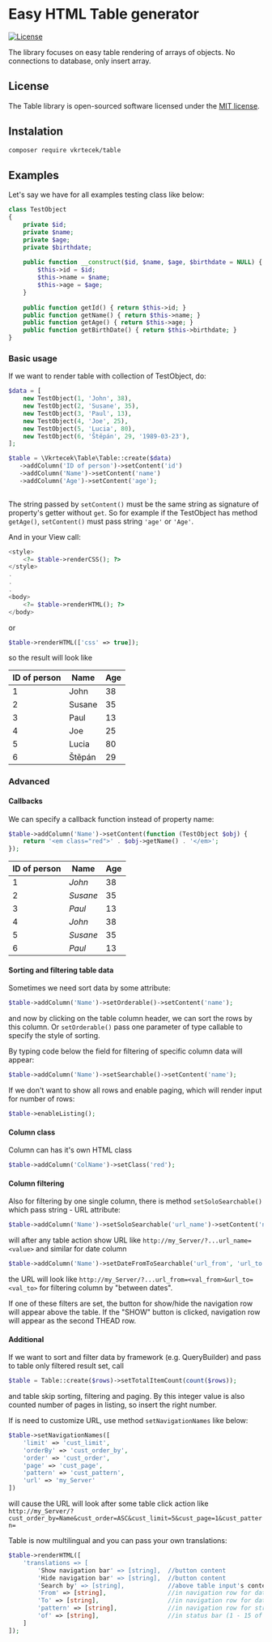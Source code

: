 # Easy HTML Table generator

<p>
<a href="https://packagist.org/packages/laravel/framework"><img src="https://poser.pugx.org/laravel/framework/license.svg" alt="License"></a>
</p>

The library focuses on easy table rendering of arrays of objects. No connections to database, only insert array.

## License

The Table library is open-sourced software licensed under the [MIT license](http://opensource.org/licenses/MIT).

## Instalation

```bash
composer require vkrtecek/table
```

## Examples

Let's say we have for all examples testing class like below:

```php
class TestObject
{
    private $id;
    private $name;
    private $age;
    private $birthdate;
    
    public function __construct($id, $name, $age, $birthdate = NULL) {
        $this->id = $id;
        $this->name = $name;
        $this->age = $age;
    }
    
    public function getId() { return $this->id; }
    public function getName() { return $this->name; }
    public function getAge() { return $this->age; }
    public function getBirthDate() { return $this->birthdate; }
}
```

### Basic usage

If we want to render table with collection of TestObject, do:

```php
$data = [
    new TestObject(1, 'John', 38),
    new TestObject(2, 'Susane', 35),
    new TestObject(3, 'Paul', 13),
    new TestObject(4, 'Joe', 25),
    new TestObject(5, 'Lucia', 80),
    new TestObject(6, 'Štěpán', 29, '1989-03-23'),
];

$table = \Vkrtecek\Table\Table::create($data)
   ->addColumn('ID of person')->setContent('id')
   ->addColumn('Name')->setContent('name')
   ->addColumn('Age')->setContent('age');
                
```

The string passed by ``` setContent() ``` must be the same string as signature of property's getter without ```get```. So for example if the TestObject has method ```getAge()```, ```setContent()``` must pass string ```'age'``` or ```'Age'```.

And in your View call:

```php
<style>
    <?= $table->renderCSS(); ?>
</style>
.
.
.
<body>
    <?= $table->renderHTML(); ?>
</body>
```

or
```php
$table->renderHTML(['css' => true]);
```

so the result will look like 

<table>
  <thead>
    <tr><th>ID of person</th><th>Name</th><th>Age</th></tr>
  </thead>
  <tbody>
    <tr class="odd"><td>1</td><td>John</td><td>38</td></tr>
    <tr class="even"><td>2</td><td>Susane</td><td>35</td></tr>
    <tr class="odd"><td>3</td><td>Paul</td><td>13</td></tr>
    <tr class="even"><td>4</td><td>Joe</td><td>25</td></tr>
    <tr class="odd"><td>5</td><td>Lucia</td><td>80</td></tr>
    <tr class="even"><td>6</td><td>Štěpán</td><td>29</td></tr>
  </tbody>
</table>

### Advanced

#### Callbacks
We can specify a callback function instead of property name:
```php
$table->addColumn('Name')->setContent(function (TestObject $obj) {
    return '<em class="red">' . $obj->getName() . '</em>';
});
``` 
<table>
  <thead>
    <tr><th>ID of person</th><th>Name</th><th>Age</th></tr>
  </thead>
  <tbody>
    <tr class="odd"><td>1</td><td><em class="red">John</em></td><td>38</td></tr>
    <tr class="even"><td>2</td><td><em class="red">Susane</em></td><td>35</td></tr>
    <tr class="odd"><td>3</td><td><em class="red">Paul</em></td><td>13</td></tr>
    <tr class="even"><td>4</td><td><em class="red">John</em></td><td>38</td></tr>
    <tr class="odd"><td>5</td><td><em class="red">Susane</em></td><td>35</td></tr>
    <tr class="even"><td>6</td><td><em class="red">Paul</em></td><td>13</td></tr>
  </tbody>
</table>

#### Sorting and filtering table data

Sometimes we need sort data by some attribute:
```php
$table->addColumn('Name')->setOrderable()->setContent('name');
```
and now by clicking on the table column header, we can sort the rows by this column.
Or ```setOrderable()``` pass one parameter of type callable to specify the style of sorting.

By typing code below the field for filtering of specific column data will appear:
```php
$table->addColumn('Name')->setSearchable()->setContent('name');
```

If we don't want to show all rows and enable paging, which will render input for number of rows:
```php
$table->enableListing();
```

#### Column class

Column can has it's own HTML class

```php
$table->addColumn('ColName')->setClass('red');
```

#### Column filtering
Also for filtering by one single column, there is method ```setSoloSearchable()``` which pass string - URL attribute:
```php
$table->addColumn('Name')->setSoloSearchable('url_name')->setContent('name');
```
will after any table action show URL like
```http://my_Server/?...url_name=<value>```
and similar for date column
```php
$table->addColumn('Name')->setDateFromToSearchable('url_from', 'url_to')->setContent('birthade');
```
the URL will look like
```http://my_Server/?...url_from=<val_from>&url_to=<val_to>```
for filtering column by "between dates".

If one of these filters are set, the button for show/hide the navigation row will appear above the table. If the "SHOW" button is clicked, navigation row will appear as the second THEAD row.


#### Additional
If we want to sort and filter data by framework (e.g. QueryBuilder) and pass to table only filtered result set, call
```php
$table = Table::create($rows)->setTotalItemCount(count($rows));
```
and table skip sorting, filtering and paging.
By this integer value is also counted number of pages in listing, so insert the right number.


If is need to customize URL, use method ```setNavigationNames``` like below:
```php
$table->setNavigationNames([
    'limit' => 'cust_limit',
    'orderBy' => 'cust_order_by',
    'order' => 'cust_order',
    'page' => 'cust_page',
    'pattern' => 'cust_pattern',
    'url' => 'my_Server'
])
```
will cause the URL will look after some table click action like 
```http://my_Server/?cust_order_by=Name&cust_order=ASC&cust_limit=5&cust_page=1&cust_pattern=```

Table is now multilingual and you can pass your own translations:
```php
$table->renderHTML([
    'translations => [
        'Show navigation bar' => [string],  //button content
        'Hide navigation bar' => [string],  //button content
        'Search by' => [string],            //above table input's content
        'From' => [string],                 //in navigation row for dates
        'To' => [string],                   //in navigation row for dates
        'pattern' => [string],              //in navigation row for string searches
        'of' => [string],                   //in status bar (1 - 15 of 365)
    ]
]);
```